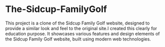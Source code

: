 # The-Sidcup-FamilyGolf
This project is a clone of the Sidcup Family Golf website, designed to provide a similar look and feel to the original site.I created this clearly for education purpose. It showcases various features and design elements of the Sidcup Family Golf website, built using modern web technologies.
